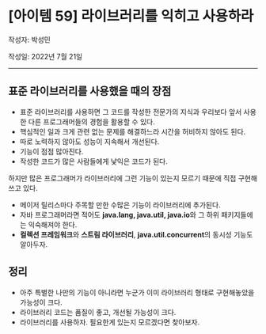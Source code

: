 # [아이템 59] 라이브러리를 익히고 사용하라

작성자: 박성민

작성일: 2022년 7월 21일

---

## 표준 라이브러리를 사용했을 때의 장점

- 표준 라이브러리를 사용하면 그 코드를 작성한 전문가의 지식과 우리보다 앞서 사용한 다른 프로그래머들의 경험을 활용할 수 있다.
- 핵심적인 일과 크게 관련 없는 문제를 해결하느라 시간을 허비하지 않아도 된다.
- 따로 노력하지 않아도 성능이 지속해서 개선된다.
- 기능이 점점 많아진다.
- 작성한 코드가 많은 사람들에게 낯익은 코드가 된다.

하지만 많은 프로그래머가 라이브러리에 그런 기능이 있는지 모르기 때문에 직접 구현해 쓰고 있다.

- 메이저 릴리스마다 주목할 만한 수많은 기능이 라이브러리에 추가된다.
- 자바 프로그래머라면 적어도 **java.lang, java.util, java.io**와 그 하위 패키지들에는 익숙해져야 한다.
- **컬렉션 프레임워크**와 **스트림 라이브러리**, **java.util.concurrent**의 동시성 기능도 알아두자.

## 정리

- 아주 특별한 나만의 기능이 아니라면 누군가 이미 라이브러리 형태로 구현해놓았을 가능성이 크다.
- 라이브러리 코드는 품질이 좋고, 개선될 가능성이 크다.
- 라이브러리를 사용하자. 필요한게 있는지 모르겠다면 찾아보자.
